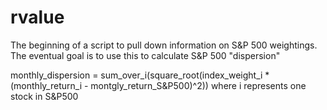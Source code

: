 # rvalue

The beginning of a script to pull down information on S&P 500 weightings.  The eventual goal is to use this to calculate S&P 500 "dispersion"

monthly_dispersion = sum_over_i(square_root(index_weight_i * (monthly_return_i - montgly_return_S&P500)^2)) where i represents one stock in S&P500
